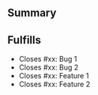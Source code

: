 <!--- Follow the contributing guide and code of conduct. --->

## Summary
<!--- Describe the code. --->

## Fulfills
<!--- Specify which issues the contribution solves. --->

* Closes #xx: Bug 1
* Closes #xx: Bug 2
* Closes #xx: Feature 1
* Closes #xx: Feature 2
